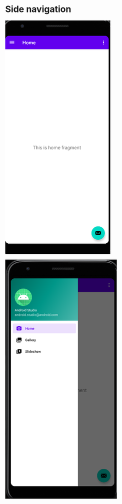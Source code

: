 
# Side navigation

![alt text](https://github.com/Indreshkashyap/android/blob/main/sideNavigation/12.png)

![alt text](https://github.com/Indreshkashyap/android/blob/main/sideNavigation/11.png)


